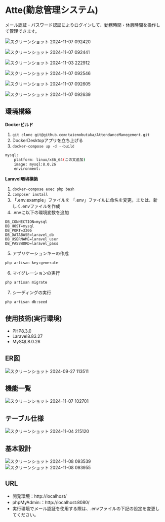 # Atte(勤怠管理システム)

メール認証・パスワード認証によりログインして、勤務時間・休憩時間を操作して管理できます。

![スクリーンショット 2024-11-07 092420](https://github.com/user-attachments/assets/d006565b-0802-4e5c-a675-04aa8da0e037)

![スクリーンショット 2024-11-07 092441](https://github.com/user-attachments/assets/43fe0c57-af22-496d-95e8-1a7f0a688bf4)

![スクリーンショット 2024-11-03 222912](https://github.com/user-attachments/assets/ca0aeab2-88d5-4ab8-9fc8-34537c9a5624)

![スクリーンショット 2024-11-07 092546](https://github.com/user-attachments/assets/123d3d2d-a072-438d-b6b1-219e091703c7)

![スクリーンショット 2024-11-07 092605](https://github.com/user-attachments/assets/760d72e3-f9da-4d64-a5f4-355464723ebe)

![スクリーンショット 2024-11-07 092639](https://github.com/user-attachments/assets/98d8723a-09ab-4488-8e24-79f86ab0e02b)

## 環境構築

**Dockerビルド**
1. `git clone git@github.com:taienobutaka/AttendanceManegement.git`
2. DockerDesktopアプリを立ち上げる
3. `docker-compose up -d --build`

``` bash
mysql:
    platform: linux/x86_64(この文追加)
    image: mysql:8.0.26
    environment:
```
**Laravel環境構築**
1. `docker-compose exec php bash`
2. `composer install`
3. 「.env.example」ファイルを 「.env」ファイルに命名を変更。または、新しく.envファイルを作成
4. .envに以下の環境変数を追加
``` text
DB_CONNECTION=mysql
DB_HOST=mysql
DB_PORT=3306
DB_DATABASE=laravel_db
DB_USERNAME=laravel_user
DB_PASSWORD=laravel_pass
```
5. アプリケーションキーの作成
``` bash
php artisan key:generate
```

6. マイグレーションの実行
``` bash
php artisan migrate
```

7. シーディングの実行
``` bash
php artisan db:seed
```

## 使用技術(実行環境)
- PHP8.3.0
- Laravel8.83.27
- MySQL8.0.26

## ER図
![スクリーンショット 2024-09-27 113511](https://github.com/user-attachments/assets/9fdbbb6a-0d28-40f2-9a6f-e25c4e64073c)

## 機能一覧
![スクリーンショット 2024-11-07 102701](https://github.com/user-attachments/assets/721acbe9-e691-41f1-9111-9134fe18f1c3)

## テーブル仕様
![スクリーンショット 2024-11-04 215120](https://github.com/user-attachments/assets/aca458f9-1b0e-4e88-9a4b-ef8e0b74ef80)

## 基本設計
![スクリーンショット 2024-11-08 093539](https://github.com/user-attachments/assets/b2122e26-4375-4510-bec8-e8bf0f229041)
![スクリーンショット 2024-11-08 093955](https://github.com/user-attachments/assets/ce485481-ff97-41d2-bd09-6a3874a5f7e1)

## URL
- 開発環境：http://localhost/
- phpMyAdmin:：http://localhost:8080/
- 実行環境でメール認証を使用する際は、.envファイルの下記の設定を変更してください。
